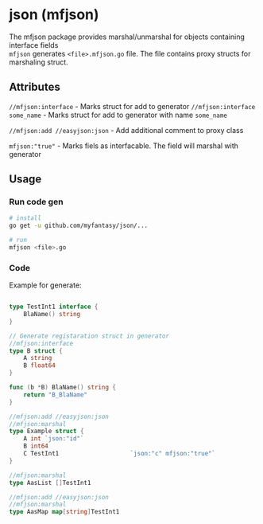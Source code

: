 # json (mfjson)
The mfjson package provides marshal/unmarshal for objects containing interface fields  
`mfjson` generates `<file>.mfjson.go` file. The file contains proxy structs for marshaling struct.

## Attributes
`//mfjson:interface` - Marks struct for add to generator
`//mfjson:interface some_name` - Marks struct for add to generator with name `some_name`

`//mfjson:add //easyjson:json` - Add additional comment to proxy class

`mfjson:"true"` - Marks fiels as interfacable. The field will marshal with generator


## Usage
### Run code gen
```sh
# install
go get -u github.com/myfantasy/json/...

# run
mfjson <file>.go
```

### Code
Example for generate:
```go

type TestInt1 interface {
	BlaName() string
}

// Generate registaration struct in generator
//mfjson:interface
type B struct {
	A string
	B float64
}

func (b *B) BlaName() string {
	return "B_BlaName"
}

//mfjson:add //easyjson:json
//mfjson:marshal
type Example struct {
	A int `json:"id"`
	B int64
	C TestInt1                    `json:"c" mfjson:"true"`
}

//mfjson:marshal
type AasList []TestInt1

//mfjson:add //easyjson:json
//mfjson:marshal
type AasMap map[string]TestInt1
```

